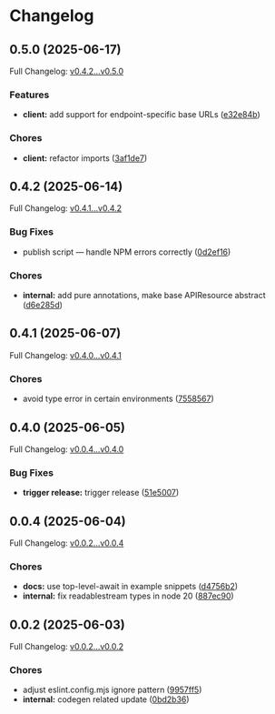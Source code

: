 # Changelog

## 0.5.0 (2025-06-17)

Full Changelog: [v0.4.2...v0.5.0](https://github.com/premAI-io/prem-ts-sdk/compare/v0.4.2...v0.5.0)

### Features

* **client:** add support for endpoint-specific base URLs ([e32e84b](https://github.com/premAI-io/prem-ts-sdk/commit/e32e84be21308809851f41fc63b0ddd85d7fd40a))


### Chores

* **client:** refactor imports ([3af1de7](https://github.com/premAI-io/prem-ts-sdk/commit/3af1de7ad825042d42989f5a05cc91c7b8517961))

## 0.4.2 (2025-06-14)

Full Changelog: [v0.4.1...v0.4.2](https://github.com/premAI-io/prem-ts-sdk/compare/v0.4.1...v0.4.2)

### Bug Fixes

* publish script — handle NPM errors correctly ([0d2ef16](https://github.com/premAI-io/prem-ts-sdk/commit/0d2ef16b3009d9cc0b848b10b235b2a95411d50f))


### Chores

* **internal:** add pure annotations, make base APIResource abstract ([d6e285d](https://github.com/premAI-io/prem-ts-sdk/commit/d6e285de1395904612801b3524ed912ddfff7b50))

## 0.4.1 (2025-06-07)

Full Changelog: [v0.4.0...v0.4.1](https://github.com/premAI-io/prem-ts-sdk/compare/v0.4.0...v0.4.1)

### Chores

* avoid type error in certain environments ([7558567](https://github.com/premAI-io/prem-ts-sdk/commit/7558567af5b8bf52308cf20bf19d16684f30d411))

## 0.4.0 (2025-06-05)

Full Changelog: [v0.0.4...v0.4.0](https://github.com/premAI-io/prem-ts-sdk/compare/v0.0.4...v0.4.0)

### Bug Fixes

* **trigger release:** trigger release ([51e5007](https://github.com/premAI-io/prem-ts-sdk/commit/51e5007bf1723e6f7a2e2c747988a1f06a522e5c))

## 0.0.4 (2025-06-04)

Full Changelog: [v0.0.2...v0.0.4](https://github.com/premAI-io/prem-ts-sdk/compare/v0.0.2...v0.0.4)

### Chores

* **docs:** use top-level-await in example snippets ([d4756b2](https://github.com/premAI-io/prem-ts-sdk/commit/d4756b265f17e9822a3478f6dccb1fc55d4eaf40))
* **internal:** fix readablestream types in node 20 ([887ec90](https://github.com/premAI-io/prem-ts-sdk/commit/887ec9083d1c3b268c9c2621f4c4fd159116cb33))

## 0.0.2 (2025-06-03)

Full Changelog: [v0.0.2...v0.0.2](https://github.com/premAI-io/prem-ts-sdk/compare/v0.0.2...v0.0.2)

### Chores

* adjust eslint.config.mjs ignore pattern ([9957ff5](https://github.com/premAI-io/prem-ts-sdk/commit/9957ff5154c09b8ce616abb2d3b98abd23fd6be0))
* **internal:** codegen related update ([0bd2b36](https://github.com/premAI-io/prem-ts-sdk/commit/0bd2b36ad92c4756e9e974b3b09042f32c888e42))
